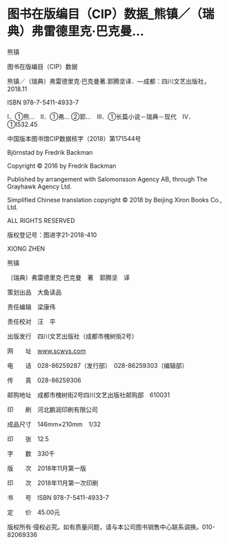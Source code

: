 # 图书在版编目（CIP）数据_熊镇／（瑞典）弗雷德里克·巴克曼...

熊镇

图书在版编目（CIP）数据

熊镇／（瑞典）弗雷德里克·巴克曼著.郭腾坚译．—成都：四川文艺出版社，2018.11

ISBN 978-7-5411-4933-7

Ⅰ．①熊…　Ⅱ．①弗… ②郭…　Ⅲ．①长篇小说－瑞典－现代　Ⅳ．①I532.45

中国版本图书馆CIP数据核字（2018）第171544号

Björnstad by Fredrik Backman

Copyright © 2016 by Fredrik Backman

Published by arrangement with Salomonsson Agency AB, through The Grayhawk Agency Ltd.

Simplified Chinese translation copyright © 2018 by Beijing Xiron Books Co., Ltd.

ALL RIGHTS RESERVED

版权登记号：图进字21-2018-410

XIONG ZHEN

熊镇

〔瑞典〕弗雷德里克·巴克曼　著　郭腾坚　译

策划出品　大鱼读品

责任编辑　梁康伟

责任校对　汪　平

出版发行　四川文艺出版社（成都市槐树街2号）

网　　址　www.scwys.com

电　　话　028-86259287（发行部）　028-86259303（编辑部）

传　　真　028-86259306

邮购地址　成都市槐树街2号四川文艺出版社邮购部　610031

印　　刷　河北鹏润印刷有限公司

成品尺寸　146mm×210mm　1/32

印　　张　12.5

字　　数　330千

版　　次　2018年11月第一版

印　　次　2018年11月第一次印刷

书　　号　ISBN 978-7-5411-4933-7

定　　价　45.00元

版权所有·侵权必究。如有质量问题，请与本公司图书销售中心联系调换。010-82069336